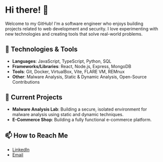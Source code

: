 # Hi there! 👋

Welcome to my GitHub! I'm a software engineer who enjoys building projects related to web development and security. I love experimenting with new technologies and creating tools that solve real-world problems.

## 🔧 Technologies & Tools

- **Languages**: JavaScript, TypeScript, Python, SQL
- **Frameworks/Libraries**: React, Node.js, Express, MongoDB
- **Tools**: Git, Docker, VirtualBox, Vite, FLARE VM, REMnux
- **Other**: Malware Analysis, Static & Dynamic Analysis, Open-Source Contributions

## 🌱 Current Projects

- **Malware Analysis Lab**: Building a secure, isolated environment for malware analysis using static and dynamic techniques.
- **E-Commerce Shop**: Building a fully functional e-commerce platform.

## 📫 How to Reach Me

- [LinkedIn](https://www.linkedin.com/in/amy-wall/)
- [Email](mailto:itsAmyWall@gmail.com)

